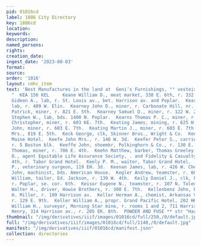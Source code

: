 ```yaml
---
pid: 01016cd
label: 1886 City Directory
key: 1886cd
location: 
keywords: 
description: 
named_persons: 
rights: 
creation_date: 
ingest_date: '2023-08-03'
format: 
source: 
order: '1016'
layout: cmhc_item
text: 'Best Manufactures in the land at  Geni’s Furnishings, °° vesteis ries € smiae!
  "  KEA 156 KEL     Keane William D., meat market, 330 E. 6th, r. 332 E. 6th.  Kearney
  Gideon A., lab, r. St. Louis av., bet. Harrison av. and Poplar.  Kearney James,
  lab, r. 409 W. Elin.  Kearney John D., miner, r. Carbonate Hill, nr. Reservoir.  Kearney
  Patrick, miner, r. 821 E. 5th.  Kearney Samuel D., miner, r. 122 W. 2d.  Kearney
  Stephen W., lab, bds. 1400 N. Poplar.  Kearns Thomas P. C., miner, r. 804 E. 7th.  Keating
  Christopher, miner, r. 603 KE. 7th.  Keating James, mining, r. 625 H. 6th.  Keating
  John, miner, r. 603 E. 7th.  Keating Martin J., miner, r. 603 E. 7th.  Keating Mary
  Mrs., 819 E. 5th.  Keck George, clk, Skinner Bros., Wright & Co.  Keefe John, cook,
  Maine Hotel.  Keefe John Mrs., r. 146 W. 3d.  Keefer Peter S., carrier, postofiice,
  r. 5 Boston blk.  Keeffe John, shoemkr, Polkinghorn & Co., r. 130 E. 6th.  Keegan
  Thomas, miner, r. 706 E. 4th.  Keehn Matthew, barber, Thomas Greeley.  KEELER GEORGE
  O., agent Equitable Life Assurance Society, . and Fidelity & Casualty Co., 104 W.
  4th, r. Tabor Grand Hotel.  Keely P. M., waiter, Tabor Grand Hotel.  Keenan Alexander
  P., veterinary surgeon, 119 EH. 3d.  Keenan James, lab, r. 426 W. Chestnut.  Keenan
  John, machinist, bds. American House.  Kegler Andrew, teamster, r. 609 W. Elm.  Keilbaugh
  William, tailor, Ed. Jackson, r. 139 W. 4th.  Keily Daniel J., clk, Fred Butler,
  r. Poplar, se. cor. 6th.  Keisor Eugene N., teamster, r. 107 N. Toledo av.  Keizer
  Walter H., driver, Howie Brothers, r. 300 E. 7th.  Kellenbenz John, butcher, J.
  H. Miller, r. 109 Harrison av.  Keller Herman A., chemist, Arkansas Valley Smelter,
  r. 129 E. 9th.  Keller William A., propr. Grand Pacific Hotel, 202 HK. 3d.  Keller
  William H., surveyor, Morning Star mine, r. rooms 1 and 2, 711 Harrison av.  Kellerman
  Henry, 314 Harrison av., r. 205 EK. 8th.  POWDER AND FUSE ** str "Harnison ‘ave       '
thumbnail: "/img/derivatives/iiif/images/01016cd/full/250,/0/default.jpg"
full: "/img/derivatives/iiif/images/01016cd/full/1140,/0/default.jpg"
manifest: "/img/derivatives/iiif/01016cd/manifest.json"
collection: directories
---
```

